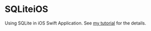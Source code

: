 # SQLiteiOS
Using SQLite in iOS Swift Application. See [my tutorial](http://snackcoffee.me/2015/08/24/sqlite-swift-ios/) for the details.
